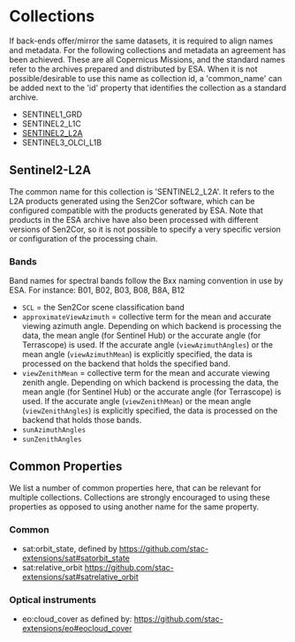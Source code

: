# Collections

If back-ends offer/mirror the same datasets, it is required to align names and metadata. For the following collections and metadata an agreement has been achieved. These are all Copernicus Missions, and the standard names refer to the archives prepared and distributed by ESA. When it is not possible/desirable to use this name as collection id, a 'common_name' can be added next to the 'id' property that identifies the collection as a standard archive.


- SENTINEL1_GRD
- SENTINEL2_L1C
- [SENTINEL2_L2A]( ./collections#Sentinel2-L2A)
- SENTINEL3_OLCI_L1B

## Sentinel2-L2A

The common name for this collection is 'SENTINEL2_L2A'. It refers to the L2A products generated using the Sen2Cor software, which can be configured compatible with the products generated by ESA. Note that products in the ESA archive have also been processed with different versions of Sen2Cor, so it is not possible to specify a very specific version or configuration of the processing chain. 


### Bands

Band names for spectral bands follow the Bxx naming convention in use by ESA. For instance: B01, B02, B03, B08, B8A, B12

- `SCL` = the Sen2Cor scene classification band
- `approximateViewAzimuth` = collective term for the mean and accurate viewing azimuth angle. Depending on which backend is processing the data, the mean angle (for Sentinel Hub) or the accurate angle (for Terrascope) is used. If the accurate angle (`viewAzimuthAngles`) or the mean angle (`viewAzimuthMean`) is explicitly specified, the data is processed on the backend that holds the specified band.
- `viewZenithMean` = collective term for the mean and accurate viewing zenith angle. Depending on which backend is processing the data, the mean angle (for Sentinel Hub) or the accurate angle (for Terrascope) is used. If the accurate angle (`viewZenithMean`) or the mean angle (`viewZenithAngles`) is explicitly specified, the data is processed on the backend that holds those bands.
- `sunAzimuthAngles`
- `sunZenithAngles`

## Common Properties

We list a number of common properties here, that can be relevant for multiple collections. Collections are strongly encouraged to using these properties as opposed to using another name for the same property.

### Common

- sat:orbit_state, defined by https://github.com/stac-extensions/sat#satorbit_state
- sat:relative_orbit https://github.com/stac-extensions/sat#satrelative_orbit

### Optical instruments

- eo:cloud_cover as defined by: https://github.com/stac-extensions/eo#eocloud_cover
